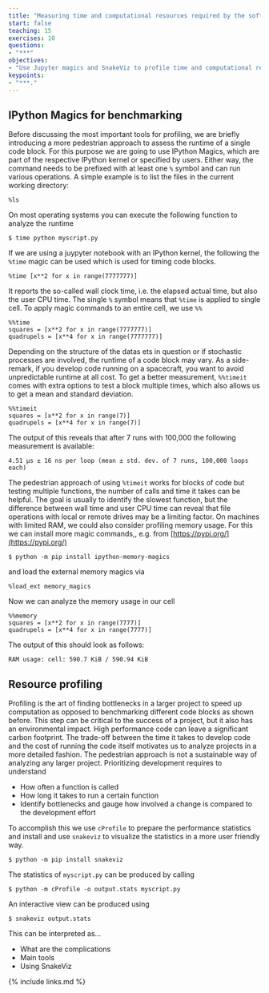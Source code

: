 ```yaml
---
title: "Measuring time and computational resources required by the software"
start: false
teaching: 15
exercises: 10
questions:
- "***"
objectives:
- "Use Jupyter magics and SnakeViz to profile time and computational resources."
keypoints:
- "***."
---
```


## IPython Magics for benchmarking

Before discussing the most important tools for profiling, we are briefly introducing a more pedestrian approach to assess the runtime of a single code block. For this purpose we are going to use IPython Magics, which are part of the respective IPython kernel or specified by users. Either way, the command needs to be prefixed with at least one `%` symbol and can run various operations. A simple example is to list the files in the current working directory:

~~~
%ls
~~~

On most operating systems you can execute the following function to analyze the runtime

~~~
$ time python myscript.py
~~~

If we are using a juypyter notebook with an IPython kernel, the following the `%time` magic can be used which is used for timing code blocks. 

~~~
%time [x**2 for x in range(7777777)]
~~~

It reports the so-called wall clock time, i.e. the elapsed actual time, but also the user CPU time. The single `%` symbol means that `%time` is applied to single cell. To apply magic commands to an entire cell, we use `%%` 

~~~
%%time 
squares = [x**2 for x in range(7777777)]
quadrupels = [x**4 for x in range(7777777)]
~~~

Depending on the structure of the datas ets in question or if stochastic processes are involved, the runtime of a code block may vary. As a side-remark, if you develop code running on a spacecraft, you want to avoid unpredictable runtime at all cost. To get a better measurement, `%%timeit` comes with extra options to test a block multiple times, which also allows us to get a mean and standard deviation. 


~~~
%%timeit
squares = [x**2 for x in range(7)]
quadrupels = [x**4 for x in range(7)]
~~~

The output of this reveals that after 7 runs with 100,000 the following measurement is available:

~~~
4.51 μs ± 16 ns per loop (mean ± std. dev. of 7 runs, 100,000 loops each)
~~~

The pedestrian approach of using `%timeit` works for blocks of code but testing multiple functions, the number of calls and time it takes can be helpful. The goal is usually to identify the slowest function, but the difference between wall time and user CPU time can reveal that file operations with local or remote drives may be a limiting factor. On machines with limited RAM, we could also consider profiling memory usage. For this we can install more magic commands,, e.g. from [https://pypi.org/](https://pypi.org/)

~~~
$ python -m pip install ipython-memory-magics
~~~

and load the external memory magics via

~~~
%load_ext memory_magics
~~~

Now we can analyze the memory usage in our cell

~~~
%%memory
squares = [x**2 for x in range(7777)]
quadrupels = [x**4 for x in range(7777)]
~~~

The output of this should look as follows:

~~~
RAM usage: cell: 590.7 KiB / 590.94 KiB
~~~



## Resource profiling

Profiling is the art of finding bottlenecks in a larger project to speed up computation as opposed to benchmarking different code blocks as shown before. This step can be critical to the success of a project, but it also has an environmental impact. High performance code can leave a significant carbon footprint. The trade-off between the time it takes to develop code and the cost of running the code itself motivates us to analyze projects in a more detailed fashion. The pedestrian approach is not a sustainable way of analyzing any larger project. Prioritizing development requires to understand

* How often a function is called 
* How long it takes to run a certain function
* Identify bottlenecks and gauge how involved a change is compared to the development effort

To accomplish this we use `cProfile` to prepare the performance statistics and install and use `snakeviz` to visualize the statistics in a more user friendly way.

~~~
$ python -m pip install snakeviz
~~~

The statistics of `myscript.py` can be produced by calling

~~~
$ python -m cProfile -o output.stats myscript.py

~~~

An interactive view can be produced using

~~~
$ snakeviz output.stats
~~~

This can be interpreted as...

- What are the complications
- Main tools
- Using SnakeViz

{% include links.md %}
